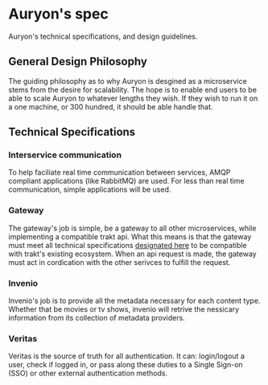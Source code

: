 # Auryon's spec

Auryon's technical specifications, and design guidelines.

## General Design Philosophy

The guiding philosophy as to why Auryon is desgined as a microservice stems from the desire for scalability. The hope is to enable end users to be able to scale Auryon to whatever lengths they wish. If they wish to run it on a one machine, or 300 hundred, it should be able handle that.

## Technical Specifications

### Interservice communication

To help faciliate real time communication between services, AMQP compliant applications (like RabbitMQ) are used. For less than real time communication, simple applications will be used.

<!-- Notes for future:
* will need to set a standard for how data is sent and received through AMQP
* will need central docs for api endpoints
-->

### Gateway

The gateway's job is simple, be a gateway to all other microservices, while implementing a compatible trakt api. What this means is that the gateway must meet all technical specifications [designated here](https://trakt.docs.apiary.io/#) to be compatible with trakt's existing ecosystem. When an api request is made, the gateway must act in cordication with the other serivces to fulfill the request.

### Invenio

Invenio's job is to provide all the metadata necessary for each content type. Whether that be movies or tv shows, invenio will retrive the nessicary information from its collection of metadata providers.

<!-- Invenio metadata provider examples:
* themoviedb
* tvdb
* omdb
* imdb
-->

### Veritas

Veritas is the source of truth for all authentication. It can: login/logout a user, check if logged in, or pass along these duties to a Single Sign-on (SSO) or other external authentication methods.
